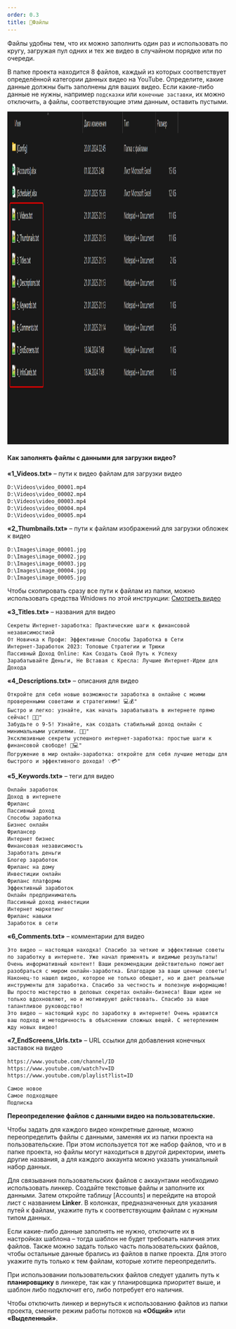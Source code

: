 ```yaml
---
order: 0.3
title: 📑Файлы
---
```


Файлы удобны тем, что их можно заполнить один раз и использовать по кругу, загружая пул одних и тех же видео в случайном порядке или по очереди.

В папке проекта находится 8 файлов, каждый из которых соответствует определённой категории данных видео на YouTube. Определите, какие данные должны быть заполнены для ваших видео. Если какие-либо данные не нужны, например `подсказки` или `конечные заставки`, их можно отключить, а файлы, соответствующие этим данным, оставить пустыми.

<img src="./files.png" width="1576" height="758" />

#### **Как заполнять файлы с данными для загрузки видео?**

**«1_Videos.txt»** – пути к видео файлам для загрузки видео

```
D:\Videos\video_00001.mp4
D:\Videos\video_00002.mp4
D:\Videos\video_00003.mp4
D:\Videos\video_00004.mp4
D:\Videos\video_00005.mp4
```

**«2_Thumbnails.txt»** – пути к файлам изображений для загрузки обложек к видео

```
D:\Images\image_00001.jpg
D:\Images\image_00002.jpg
D:\Images\image_00003.jpg
D:\Images\image_00004.jpg
D:\Images\image_00005.jpg
```

Чтобы скопировать сразу все пути к файлам из папки, можно использовать средства Wnidows по этой инструкции: [Смотреть видео](https://www.youtube.com/watch?v=Z4V6sIms4k4)

**«3_Titles.txt»** – названия для видео

```Plaintext
Секреты Интернет-заработка: Практические шаги к финансовой независимостиой
От Новичка к Профи: Эффективные Способы Заработка в Сети
Интернет-Заработок 2023: Топовые Стратегии и Трюки
Пассивный Доход Online: Как Создать Свой Путь к Успеху
Зарабатывайте Деньги, Не Вставая с Кресла: Лучшие Интернет-Идеи для Дохода
```

**«4_Descriptions.txt»** – описания для видео

```
Откройте для себя новые возможности заработка в онлайне с моими проверенными советами и стратегиями! 💻💰"
Быстро и легко: узнайте, как начать зарабатывать в интернете прямо сейчас! 🚀💸"
Забудьте о 9-5! Узнайте, как создать стабильный доход онлайн с минимальными усилиями. 💼🌐"
Эксклюзивные секреты успешного интернет-заработка: простые шаги к финансовой свободе! 🌟💻"
Погружение в мир онлайн-заработка: откройте для себя лучшие методы для быстрого и эффективного дохода! 💡💳"
```

**«5_Keywords.txt»** – теги для видео

```
Онлайн заработок
Доход в интернете
Фриланс
Пассивный доход
Способы заработка
Бизнес онлайн
Фрилансер
Интернет бизнес
Финансовая независимость
Заработать деньги
Блогер заработок
Фриланс на дому
Инвестиции онлайн
Фриланс платформы
Эффективный заработок
Онлайн предприниматель
Пассивный доход инвестиции
Интернет маркетинг
Фриланс навыки
Заработок в сети
```

**«6_Comments.txt»** – комментарии для видео

```
Это видео — настоящая находка! Спасибо за четкие и эффективные советы по заработку в интернете. Уже начал применять и видимые результаты!
Очень информативный контент! Ваши рекомендации действительно помогают разобраться с миром онлайн-заработка. Благодарю за ваши ценные советы!
Наконец-то нашел видео, которое не только обещает, но и дает реальные инструменты для заработка. Спасибо за честность и полезную информацию!
Вы просто мастерство в деловых секретах онлайн-бизнеса! Ваши идеи не только вдохновляют, но и мотивируют действовать. Спасибо за ваше талантливое руководство!
Это видео – настоящий курс по заработку в интернете! Очень нравится ваш подход и методичность в объяснении сложных вещей. С нетерпением жду новых видео!
```

**«7_EndScreens_Urls.txt»** – URL ссылки для добавления конечных заставок на видео

```
https://www.youtube.com/channel/ID
https://www.youtube.com/watch?v=ID
https://www.youtube.com/playlist?list=ID
```

```
Самое новое
Самое подходящее
Подписка
```

**Переопределение файлов с данными видео на пользовательские.**

Чтобы задать для каждого видео конкретные данные, можно переопределить файлы с данными, заменяя их из папки проекта на пользовательские. При этом используется тот же набор файлов, что и в папке проекта, но файлы могут находиться в другой директории, иметь другие названия, а для каждого аккаунта можно указать уникальный набор данных.

Для связывания пользовательских файлов с аккаунтами необходимо использовать линкер. Создайте текстовые файлы и заполните их данными. Затем откройте таблицу \[Accounts\] и перейдите на второй лист с названием **Linker**. В колонках, предназначенных для указания путей к файлам, укажите путь к соответствующим файлам с нужным типом данных.

Если какие-либо данные заполнять не нужно, отключите их в настройках шаблона – тогда шаблон не будет требовать наличия этих файлов. Также можно задать только часть пользовательских файлов, чтобы остальные данные брались из файлов в папке проекта. Для этого укажите путь только к тем файлам, которые хотите переопределить.

При использовании пользовательских файлов следует удалить путь к **планировщику** в линкере, так как у планировщика приоритет выше, и шаблон либо подключит его, либо потребует его наличия.

Чтобы отключить линкер и вернуться к использованию файлов из папки проекта, смените режим работы потоков на **«Общий»** или **«Выделенный»**.
